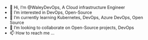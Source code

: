 - 👋 Hi, I’m @WaleyDevOps, A Cloud infrastructure Engineer
- 👀 I’m interested in DevOps, Open-Source
- 🌱 I’m currently learning Kubernetes, DevOps, Azure DevOps, Open Source 
- 💞️ I’m looking to collaborate on Open-Source projects, DevOps
- 📫 How to reach me ...

<!---
WaleyDevOps/WaleyDevOps is a ✨ special ✨ repository because its `README.md` (this file) appears on your GitHub profile.
You can click the Preview link to take a look at your changes.
--->
